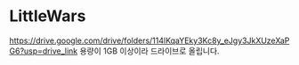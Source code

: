 # LittleWars
https://drive.google.com/drive/folders/114lKqaYEky3Kc8y_eJgy3JkXUzeXaPG6?usp=drive_link
용량이 1GB 이상이라 드라이브로 올립니다.

